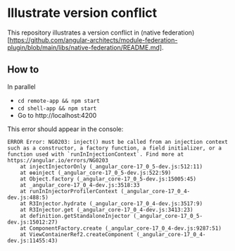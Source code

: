 # Illustrate version conflict

This repository illustrates a version conflict in (native federation)[https://github.com/angular-architects/module-federation-plugin/blob/main/libs/native-federation/README.md].

## How to

In parallel
- `cd remote-app && npm start`
- `cd shell-app && npm start`
- Go to http://localhost:4200

This error should appear in the console:
```
ERROR Error: NG0203: inject() must be called from an injection context such as a constructor, a factory function, a field initializer, or a function used with `runInInjectionContext`. Find more at https://angular.io/errors/NG0203
    at injectInjectorOnly (_angular_core-17_0_5-dev.js:512:11)
    at ɵɵinject (_angular_core-17_0_5-dev.js:522:59)
    at Object.factory (_angular_core-17_0_5-dev.js:15005:45)
    at _angular_core-17_0_4-dev.js:3518:33
    at runInInjectorProfilerContext (_angular_core-17_0_4-dev.js:488:5)
    at R3Injector.hydrate (_angular_core-17_0_4-dev.js:3517:9)
    at R3Injector.get (_angular_core-17_0_4-dev.js:3413:23)
    at definition.getStandaloneInjector (_angular_core-17_0_5-dev.js:15012:27)
    at ComponentFactory.create (_angular_core-17_0_4-dev.js:9287:51)
    at ViewContainerRef2.createComponent (_angular_core-17_0_4-dev.js:11455:43)
```